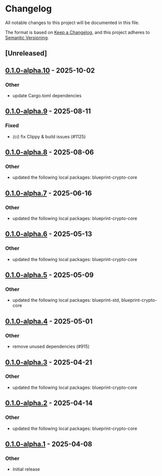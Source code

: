 # Changelog

All notable changes to this project will be documented in this file.

The format is based on [Keep a Changelog](https://keepachangelog.com/en/1.0.0/),
and this project adheres to [Semantic Versioning](https://semver.org/spec/v2.0.0.html).

## [Unreleased]

## [0.1.0-alpha.10](https://github.com/tangle-network/blueprint/compare/blueprint-crypto-k256-v0.1.0-alpha.9...blueprint-crypto-k256-v0.1.0-alpha.10) - 2025-10-02

### Other

- update Cargo.toml dependencies

## [0.1.0-alpha.9](https://github.com/tangle-network/blueprint/compare/blueprint-crypto-k256-v0.1.0-alpha.8...blueprint-crypto-k256-v0.1.0-alpha.9) - 2025-08-11

### Fixed

- *(ci)* fix Clippy & build issues (#1125)

## [0.1.0-alpha.8](https://github.com/tangle-network/blueprint/compare/blueprint-crypto-k256-v0.1.0-alpha.7...blueprint-crypto-k256-v0.1.0-alpha.8) - 2025-08-06

### Other

- updated the following local packages: blueprint-crypto-core

## [0.1.0-alpha.7](https://github.com/tangle-network/blueprint/compare/blueprint-crypto-k256-v0.1.0-alpha.6...blueprint-crypto-k256-v0.1.0-alpha.7) - 2025-06-16

### Other

- updated the following local packages: blueprint-crypto-core

## [0.1.0-alpha.6](https://github.com/tangle-network/blueprint/compare/blueprint-crypto-k256-v0.1.0-alpha.5...blueprint-crypto-k256-v0.1.0-alpha.6) - 2025-05-13

### Other

- updated the following local packages: blueprint-crypto-core

## [0.1.0-alpha.5](https://github.com/tangle-network/blueprint/compare/blueprint-crypto-k256-v0.1.0-alpha.4...blueprint-crypto-k256-v0.1.0-alpha.5) - 2025-05-09

### Other

- updated the following local packages: blueprint-std, blueprint-crypto-core

## [0.1.0-alpha.4](https://github.com/tangle-network/blueprint/compare/blueprint-crypto-k256-v0.1.0-alpha.3...blueprint-crypto-k256-v0.1.0-alpha.4) - 2025-05-01

### Other

- remove unused dependencies (#915)

## [0.1.0-alpha.3](https://github.com/tangle-network/blueprint/compare/blueprint-crypto-k256-v0.1.0-alpha.2...blueprint-crypto-k256-v0.1.0-alpha.3) - 2025-04-21

### Other

- updated the following local packages: blueprint-crypto-core

## [0.1.0-alpha.2](https://github.com/tangle-network/blueprint/compare/blueprint-crypto-k256-v0.1.0-alpha.1...blueprint-crypto-k256-v0.1.0-alpha.2) - 2025-04-14

### Other

- updated the following local packages: blueprint-crypto-core

## [0.1.0-alpha.1](https://github.com/tangle-network/blueprint/releases/tag/blueprint-crypto-k256-v0.1.0-alpha.1) - 2025-04-08

### Other

- Initial release
